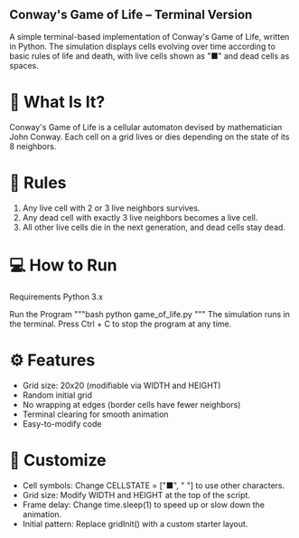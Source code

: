 ## Conway's Game of Life – Terminal Version
A simple terminal-based implementation of Conway's Game of Life, written in Python.
The simulation displays cells evolving over time according to basic rules of life and death, with live cells shown as "■" and dead cells as spaces.

# 🧬 What Is It?
Conway's Game of Life is a cellular automaton devised by mathematician John Conway.
Each cell on a grid lives or dies depending on the state of its 8 neighbors.

# 📜 Rules
1. Any live cell with 2 or 3 live neighbors survives.
2. Any dead cell with exactly 3 live neighbors becomes a live cell.
3. All other live cells die in the next generation, and dead cells stay dead.

# 💻 How to Run
Requirements
Python 3.x

Run the Program
"""bash
python game_of_life.py
"""
The simulation runs in the terminal.
Press Ctrl + C to stop the program at any time.

# ⚙️ Features
- Grid size: 20x20 (modifiable via WIDTH and HEIGHT)
- Random initial grid
- No wrapping at edges (border cells have fewer neighbors)
- Terminal clearing for smooth animation
- Easy-to-modify code

# 🧩 Customize
- Cell symbols: Change CELLSTATE = ["■", " "] to use other characters.
- Grid size: Modify WIDTH and HEIGHT at the top of the script.
- Frame delay: Change time.sleep(1) to speed up or slow down the animation.
- Initial pattern: Replace gridInit() with a custom starter layout.

